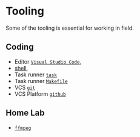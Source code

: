 # Tooling

Some of the tooling is essential for working in field.


## Coding
- Editor [`Visual Studio Code`](./vs-code/readme.md),
- [shell](./zsh/),
- Task runner [`task`](./task)
- Task runner [`Makefile`](./make)
- VCS [`git`](./git)
- VCS Platform [`github`](./github)


## Home Lab

- [`ffmpeg`](ffmpeg)
